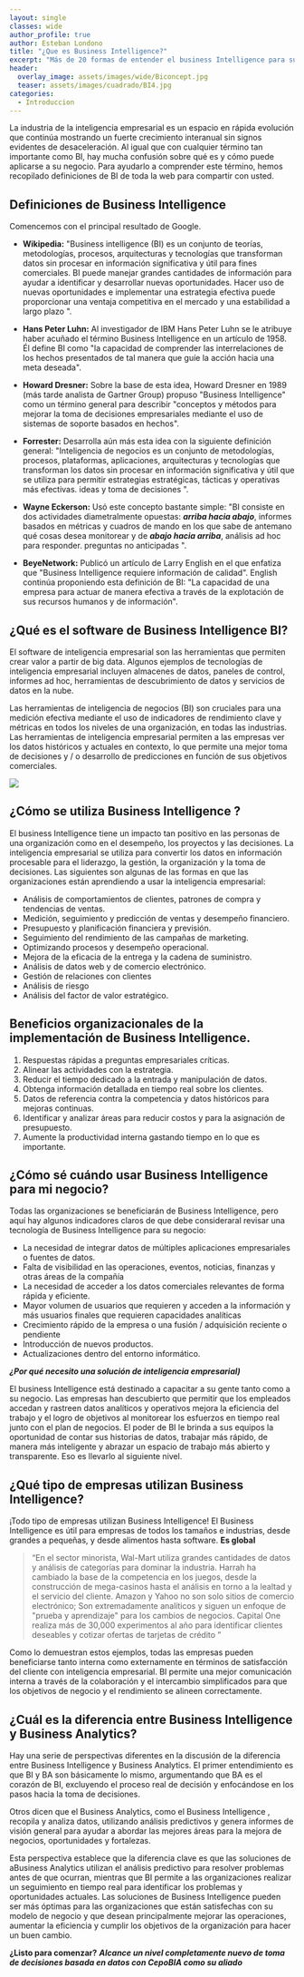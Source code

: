 ```yaml
---
layout: single
classes: wide
author_profile: true
author: Esteban Londono
title: "¿Que es Business Intelligence?"
excerpt: "Más de 20 formas de entender el business Intelligence para su empresa"
header:
  overlay_image: assets/images/wide/Biconcept.jpg
  teaser: assets/images/cuadrado/BI4.jpg
categories:
  - Introduccion
---
```

La industria de la inteligencia empresarial es un espacio en rápida evolución que continúa mostrando un fuerte crecimiento interanual sin signos evidentes de desaceleración. Al igual que con cualquier término tan importante como BI, hay mucha confusión sobre qué es y cómo puede aplicarse a su negocio. Para ayudarlo a comprender este término, hemos recopilado definiciones de BI de toda la web para compartir con usted.

## Definiciones de Business Intelligence

Comencemos con el principal resultado de Google. 

- **Wikipedia:** "Business intelligence (BI) es un conjunto de teorías, metodologías, procesos, arquitecturas y tecnologías que transforman datos sin procesar en información significativa y útil para fines comerciales. BI puede manejar grandes cantidades de información para ayudar a identificar y desarrollar nuevas oportunidades. Hacer uso de nuevas oportunidades e implementar una estrategia efectiva puede proporcionar una ventaja competitiva en el mercado y una estabilidad a largo plazo ".

- **Hans Peter Luhn:** Al investigador de IBM Hans Peter Luhn se le atribuye haber acuñado el término Business Intelligence en un artículo de 1958. Él define BI como "la capacidad de comprender las interrelaciones de los hechos presentados de tal manera que guíe la acción hacia una meta deseada".

- **Howard Dresner:** Sobre la base de esta idea, Howard Dresner en 1989 (más tarde analista de Gartner Group) propuso "Business Intelligence" como un término general para describir "conceptos y métodos para mejorar la toma de decisiones empresariales mediante el uso de sistemas de soporte basados ​​en hechos".

- **Forrester:** Desarrolla aún más esta idea con la siguiente definición general: "Inteligencia de negocios es un conjunto de metodologías, procesos, plataformas, aplicaciones, arquitecturas y tecnologías que transforman los datos sin procesar en información significativa y útil que se utiliza para permitir estrategias estratégicas, tácticas y operativas más efectivas. ideas y toma de decisiones ".

- **Wayne Eckerson:** Usó este concepto bastante simple: "BI consiste en dos actividades diametralmente opuestas: ***arriba hacia abajo***, informes basados ​​en métricas y cuadros de mando en los que sabe de antemano qué cosas desea monitorear y de ***abajo hacia arriba***, análisis ad hoc para responder. preguntas no anticipadas ".

- **BeyeNetwork:** Publicó un artículo de Larry English en el que enfatiza que "Business Intelligence requiere información de calidad". English continúa proponiendo esta definición de BI: "La capacidad de una empresa para actuar de manera efectiva a través de la explotación de sus recursos humanos y de información".

## ¿Qué es el software de Business Intelligence BI?

El software de inteligencia empresarial son las herramientas que permiten crear valor a partir de big data. Algunos ejemplos de tecnologías de inteligencia empresarial incluyen almacenes de datos, paneles de control, informes ad hoc, herramientas de descubrimiento de datos y servicios de datos en la nube.

Las herramientas de inteligencia de negocios (BI) son cruciales para una medición efectiva mediante el uso de indicadores de rendimiento clave y métricas en todos los niveles de una organización, en todas las industrias. Las herramientas de inteligencia empresarial permiten a las empresas ver los datos históricos y actuales en contexto, lo que permite una mejor toma de decisiones y / o desarrollo de predicciones en función de sus objetivos comerciales.

![](/assets/images/post/queesbi/dashboard.svg)

## ¿Cómo se utiliza Business Intelligence ?

El business Intelligence tiene un impacto tan positivo en las personas de una organización como en el desempeño, los proyectos y las decisiones. La inteligencia empresarial se utiliza para convertir los datos en información procesable para el liderazgo, la gestión, la organización y la toma de decisiones. Las siguientes son algunas de las formas en que las organizaciones están aprendiendo a usar la inteligencia empresarial:

- Análisis de comportamientos de clientes, patrones de compra y tendencias de ventas.
- Medición, seguimiento y predicción de ventas y desempeño financiero.
- Presupuesto y planificación financiera y previsión.
- Seguimiento del rendimiento de las campañas de marketing.
- Optimizando procesos y desempeño operacional.
- Mejora de la eficacia de la entrega y la cadena de suministro.
- Análisis de datos web y de comercio electrónico.
- Gestión de relaciones con clientes
- Análisis de riesgo
- Análisis del factor de valor estratégico.

## Beneficios organizacionales de la implementación de Business Intelligence.

1. Respuestas rápidas a preguntas empresariales críticas.
2. Alinear las actividades con la estrategia.
3. Reducir el tiempo dedicado a la entrada y manipulación de datos.
4. Obtenga información detallada en tiempo real sobre los clientes.
5. Datos de referencia contra la competencia y datos históricos para mejoras continuas.
6. Identificar y analizar áreas para reducir costos y para la asignación de presupuesto.
7. Aumente la productividad interna gastando tiempo en lo que es importante.

## ¿Cómo sé cuándo usar Business Intelligence para mi negocio?

Todas las organizaciones se beneficiarán de Business Intelligence, pero aquí hay algunos indicadores claros de que debe consideraral revisar una tecnología de Business Intelligence para su negocio:

- La necesidad de integrar datos de múltiples aplicaciones empresariales o fuentes de datos.
- Falta de visibilidad en las operaciones, eventos, noticias, finanzas y otras áreas de la compañía
- La necesidad de acceder a los datos comerciales relevantes de forma rápida y eficiente.
- Mayor volumen de usuarios que requieren y acceden a la información y más usuarios finales que requieren capacidades analíticas
- Crecimiento rápido de la empresa o una fusión / adquisición reciente o pendiente
- Introducción de nuevos productos.
- Actualizaciones dentro del entorno informático.

***¿Por qué necesito una solución de inteligencia empresarial)***

El business Intelligence está destinado a capacitar a su gente tanto como a su negocio. Las empresas han descubierto que permitir que los empleados accedan y rastreen datos analíticos y operativos mejora la eficiencia del trabajo y el logro de objetivos al monitorear los esfuerzos en tiempo real junto con el plan de negocios. El poder de BI le brinda a sus equipos la oportunidad de contar sus historias de datos, trabajar más rápido, de manera más inteligente y abrazar un espacio de trabajo más abierto y transparente. Eso es llevarlo al siguiente nivel.

## ¿Qué tipo de empresas utilizan Business Intelligence?

¡Todo tipo de empresas utilizan Business Intelligence! El Business Intelligence es útil para empresas de todos los tamaños e industrias, desde grandes a pequeñas, y desde alimentos hasta software. **Es global**

> “En el sector minorista, Wal-Mart utiliza grandes cantidades de datos y análisis de categorías para dominar la industria. Harrah ha cambiado la base de la competencia en los juegos, desde la construcción de mega-casinos hasta el análisis en torno a la lealtad y el servicio del cliente. Amazon y Yahoo no son solo sitios de comercio electrónico; Son extremadamente analíticos y siguen un enfoque de "prueba y aprendizaje" para los cambios de negocios. Capital One realiza más de 30,000 experimentos al año para identificar clientes deseables y cotizar ofertas de tarjetas de crédito ”

Como lo demuestran estos ejemplos, todas las empresas pueden beneficiarse tanto interna como externamente en términos de satisfacción del cliente con inteligencia empresarial. BI permite una mejor comunicación interna a través de la colaboración y el intercambio simplificados para que los objetivos de negocio y el rendimiento se alineen correctamente.

## ¿Cuál es la diferencia entre Business Intelligence y Business Analytics?

Hay una serie de perspectivas diferentes en la discusión de la diferencia entre Business Intelligence y Business Analytics. El primer entendimiento es que BI y BA son básicamente lo mismo, argumentando que BA es el corazón de BI, excluyendo el proceso real de decisión y enfocándose en los pasos hacia la toma de decisiones.

Otros dicen que el  Business Analytics, como  el Business Intelligence , recopila y analiza datos, utilizando análisis predictivos y genera informes de visión general para ayudar a abordar las mejores áreas para la mejora de negocios, oportunidades y fortalezas.

Esta perspectiva establece que la diferencia clave es que las soluciones de aBusiness Analytics utilizan el análisis predictivo para resolver problemas antes de que ocurran, mientras que BI permite a las organizaciones realizar un seguimiento en tiempo real para identificar los problemas y oportunidades actuales. Las soluciones de Business Intelligence pueden ser más óptimas para las organizaciones que están satisfechas con su modelo de negocio y que desean principalmente mejorar las operaciones, aumentar la eficiencia y cumplir los objetivos de la organización para hacer un buen cambio.

**¿Listo para comenzar?**
 ***Alcance un nivel completamente nuevo de toma de decisiones basada en datos con CepoBIA como su aliado***